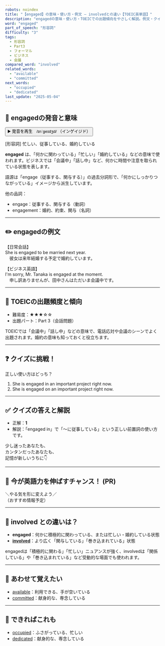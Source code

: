 ```yaml
---
robots: noindex
title: "【engaged】の意味・使い方・例文 ― involvedとの違い【TOEIC英単語】"
description: "engagedの意味・使い方・TOEICでの出題傾向をやさしく解説。例文・クイズ付きでinvolvedとの違いもわかりやすく学べます。"
word: "engaged"
part_of_speech: "形容詞"
difficulty: "3"
tags:
  - 形容詞
  - Part3
  - フォーマル
  - ビジネス
  - 会議
compared_word: "involved"
related_words:
  - "available"
  - "committed"
next_words:
  - "occupied"
  - "dedicated"
last_update: "2025-05-04"
---
```


## 🔰 engagedの発音と意味

<button class="play-audio" onclick="playTTS('engaged')">
  <span class="play-audio-main">
    ▶️ 発音を再生　/ɪnˈɡeɪdʒd/
  </span>
  <span class="play-audio-sub">
    （インゲイジド）
  </span>
</button>

[形容詞] 忙しい、従事している、婚約している

**engaged** は、「何かに関わっている」「忙しい」「婚約している」などの意味で使われます。ビジネスでは「会議中」「話し中」など、何かに時間や注意を取られている状態を表します。

語源は「engage（従事する、関与する）」の過去分詞形で、「何かにしっかりつながっている」イメージから派生しています。

他の品詞：  
- engage：従事する、関与する（動詞）
- engagement：婚約、約束、関与（名詞）

---

## ✏️ engagedの例文

【日常会話】  
She is engaged to be married next year.  
　彼女は来年結婚する予定で婚約しています。

【ビジネス英語】  
I'm sorry, Mr. Tanaka is engaged at the moment.  
　申し訳ありませんが、田中さんはただいま会議中です。

---

## 🎯 TOEICの出題頻度と傾向

- 難易度：★★★☆☆
- 出題パート：Part 3（会話問題）

TOEICでは「会議中」「話し中」などの意味で、電話応対や会議のシーンでよく出題されます。婚約の意味も知っておくと役立ちます。

---

## ❓ クイズに挑戦！

正しい使い方はどっち？

1. She is engaged in an important project right now.  
2. She is engaged on an important project right now.

---

## ✅ クイズの答えと解説

- 正解：**1**
- 解説：「engaged in」で「～に従事している」という正しい前置詞の使い方です。

少し迷ったあなたも、  
カンタンだったあなたも、  
記憶が新しいうちに👇️

---

## 🚀 今が英語力を伸ばすチャンス！ (PR)

<div class="info-center">
＼やる気を形に変えよう／<br>  
（おすすめ情報予定）
</div>

---

## 🤔  involved との違いは？

- **engaged**：何かに積極的に関わっている、または忙しい・婚約している状態
- **[involved](/word/involved/)**：より広く「関与している」「巻き込まれている」状態

engagedは「積極的に関わる」「忙しい」ニュアンスが強く、involvedは「関係している」や「巻き込まれている」など受動的な場面でも使われます。

---

## 🧩 あわせて覚えたい

- [available](/word/available/)：利用できる、手が空いている
- [committed](/word/committed/)：献身的な、専念している

---

## 📖 できればこれも

- [occupied](/word/occupied/)：ふさがっている、忙しい
- [dedicated](/word/dedicated/)：献身的な、専念している

<!-- cvid: aid45_bid12 -->
